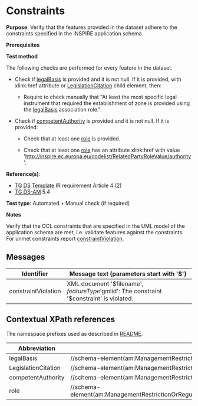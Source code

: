 # Constraints

**Purpose**: Verify that the features provided in the dataset adhere to the constraints specified in the INSPIRE application schema.

**Prerequisites**

**Test method**

The following checks are performed for every feature in the dataset.

* Check if [legalBasis](#legalBasis) is provided and it is not null. If it is provided, with xlink:href attribute or [LegislationCitation](#legislationCitation) child element, then:

  * Require to check manually that "At least the most specific legal instrument that required the establishment of zone is provided using the [legalBasis](#legalBasis) association role.".

* Check if [competentAuthority](#competentAuthority) is provided and it is not null. If it is provided:

  * Check that at least one [role](#role) is provided.

  * Check that at least one [role](#role) has an attribute xlink:href with value 'http://inspire.ec.europa.eu/codelist/RelatedPartyRoleValue/authority'.

**Reference(s)**: 

* [TG DS Template](./README.md#ref_TG_DS_tmpl) IR requirement Article 4 (2)
* [TG DS-AM](./README.md#ref_TG_DS_Am) 5.4

**Test type**: Automated + Manual check (if required)

**Notes** 

Verify that the OCL constraints that are specified in the UML model of the application schema are met, i.e. validate features against the constraints. For unmet constraints report [constraintViolation](#constraintViolation).

## Messages

Identifier  |  Message text (parameters start with '$')
---------------------------------------------------------- | -------------------------------------------------------------------------
constraintViolation <a name="constraintViolation"/>  |  XML document '$filename', $featureType '$gmlid': The constraint '$constraint' is violated.

## Contextual XPath references

The namespace prefixes used as described in [README](./README.md#namespaces).

Abbreviation                                               |  XPath expression				|Multiplicity       |Voidable
---------------------------------------------------------- | -------------------------------|-------------------|---------
legalBasis <a name="legalBasis"></a> | //schema-element(am:ManagementRestrictionOrRegulationZone)/am:legalBasis | 1..\* | Yes
LegislationCitation <a name="LegislationCitation"></a> 	| 	//schema-element(am:ManagementRestrictionOrRegulationZone)/am:legalBasis/base2:LegislationCitation
competentAuthority <a name="competentAuthority"></a> 	| 	//schema-element(am:ManagementRestrictionOrRegulationZone)/am:competentAuthority | 1..\* | Yes
role <a name="role"></a> 	| 	//schema-element(am:ManagementRestrictionOrRegulationZone)/am:competentAuthority/base2:RelatedParty/base2:role | 0..\* | Yes
